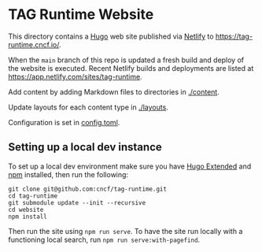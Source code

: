 # TAG Runtime Website

This directory contains a [Hugo](https://gohugo.io) web site published via [Netlify](https://www.netlify.com/) to <https://tag-runtime.cncf.io/>.

When the `main` branch of this repo is updated a fresh build and deploy of the website is executed. Recent Netlify builds and deployments are listed at <https://app.netlify.com/sites/tag-runtime>.

Add content by adding Markdown files to directories in [./content](./content).

Update layouts for each content type in [./layouts](./layouts/).

Configuration is set in [config.toml](./config.toml).

## Setting up a local dev instance

To set up a local dev environment make sure you have [Hugo Extended](https://gohugo.io/installation/linux/#editions) and [npm](https://www.npmjs.com/) installed, then run the following:

```
git clone git@github.com:cncf/tag-runtime.git
cd tag-runtime
git submodule update --init --recursive
cd website
npm install
```

Then run the site using `npm run serve`. To have the site run locally with a functioning local search, run `npm run serve:with-pagefind`.

